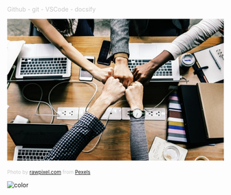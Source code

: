 <span style="color:#c8c8c8">Github - git - VSCode - docsify<span>

![logo](logo.jpeg)

<span style="color:#c8c8c8"><small>Photo by [rawpixel.com](https://www.pexels.com/@rawpixel?utm_content=attributionCopyText&utm_medium=referral&utm_source=pexels) from [Pexels](https://www.pexels.com/photo/group-hand-fist-bump-1068523/?utm_content=attributionCopyText&utm_medium=referral&utm_source=pexels)</small></span>


<!-- background color -->

![color](#3f3f3f)



